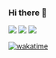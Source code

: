 ### Hi there 👋
<div>
  <img heigh="180em" src="https://github-readme-stats.vercel.app/api?username=KrashMello&show_icons=true&include_all_commits=true&count_private_true&theme=dracula" />
  <img heigh="180em" src="https://github-readme-stats.vercel.app/api/top-langs/?username=KrashMello&layout=compact&langs_count=8&theme=dracula" />
   <img heigh="180em" src="https://github-readme-stats.vercel.app/api/wakatime?username=KrashMello&theme=dracula" />
</div>

[![wakatime](https://wakatime.com/badge/user/018c5de3-9535-4c5b-baf3-b89ab35505be.svg)](https://wakatime.com/@018c5de3-9535-4c5b-baf3-b89ab35505be)

<!--

**KrashMello/KrashMello** is a ✨ _special_ ✨ repository because its `README.md` (this file) appears on your GitHub profile.

Here are some ideas to get you started:

- 🔭 I’m currently working on ...
- 🌱 I’m currently learning ...
- 👯 I’m looking to collaborate on ...
- 🤔 I’m looking for help with ...
- 💬 Ask me about ...
- 📫 How to reach me: ...
- 😄 Pronouns: ...
- ⚡ Fun fact: ...
-->
